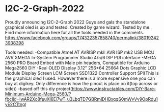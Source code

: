 # I2C-2-Graph-2022
Proudly announcing I2C-2-Graph 2022  Guys and gals the standalone graphical oled is up and tested.
Created by game wizard. Tested by me.
Find more information here for all the tools needed in the comments.
https://www.facebook.com/groups/174322357858740/permalink/380192423938398

Tools needed:
-Compatible Atmel AT AVRISP mkII AVR ISP mk2 USB MCU AVR XMEGA In-System Programmer Studio 4/5/6 ISP PDI interface
-MEGA 2560 PRO Board Embed with Male pin headers, Compatible for Arduino Mega2560 DIY
-Real OLED Display 3.12" 256*64 25664 Dots Graphic LCD Module Display Screen LCM Screen SSD1322 Controller Support SPI(This is the graphical oled I used. However there is a more expensive one you can buy at digikey. Only difference is how the pinout is place on it(top across or side))
-based off this diy project(https://www.instructables.com/DIY-Bare-Minimum-Arduino-Mega-2560/?fbclid=IwAR2Xo8feuXl6Ei7wT_u3LbqTD7GBRmIDHBxqqS0mWvVv9OpRdu1yE2CTtng)
